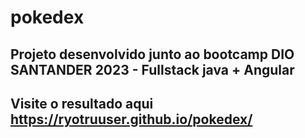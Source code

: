 # pokedex
## Projeto desenvolvido junto ao bootcamp DIO SANTANDER 2023 - Fullstack java + Angular


## Visite o resultado aqui https://ryotruuser.github.io/pokedex/
